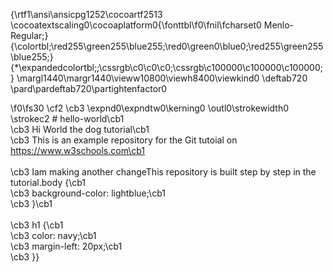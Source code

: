{\rtf1\ansi\ansicpg1252\cocoartf2513
\cocoatextscaling0\cocoaplatform0{\fonttbl\f0\fnil\fcharset0 Menlo-Regular;}
{\colortbl;\red255\green255\blue255;\red0\green0\blue0;\red255\green255\blue255;}
{\*\expandedcolortbl;;\cssrgb\c0\c0\c0;\cssrgb\c100000\c100000\c100000;}
\margl1440\margr1440\vieww10800\viewh8400\viewkind0
\deftab720
\pard\pardeftab720\partightenfactor0

\f0\fs30 \cf2 \cb3 \expnd0\expndtw0\kerning0
\outl0\strokewidth0 \strokec2 # hello-world\cb1 \
\cb3 Hi  World the dog tutorial\cb1 \
\cb3 This is an example repository for the Git tutoial on https://www.w3schools.com\cb1 \
\
\cb3 Iam making another changeThis repository is built step by step in the tutorial.body \{\cb1 \
\cb3 background-color: lightblue;\cb1 \
\cb3 \}\cb1 \
\
\cb3 h1 \{\cb1 \
\cb3 color: navy;\cb1 \
\cb3 margin-left: 20px;\cb1 \
\cb3 \}}
